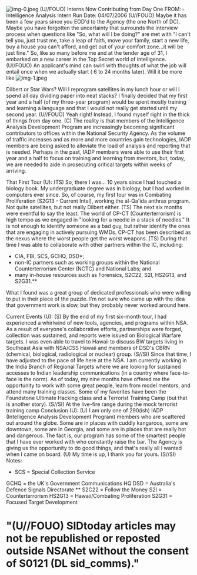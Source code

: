 ![img-0.jpeg](img-0.jpeg)
(U//FOUO) Interns Now Contributing from Day One
FROM: $\square$
Intelligence Analysis Intern
Run Date: 04/07/2006
(U//FOUO) Maybe it has been a few years since you EOD'd to the Agency (the one North of DC). Maybe you have forgotten the uncertainty that surrounds the interview process when questions like "So, what will I be doing?" are met with "I can't tell you, just trust me, take a leap of faith, move your family, start a new life, buy a house you can't afford, and get out of your comfort zone...it will be just fine." So, like so many before me and at the tender age of 31, I embarked on a new career in the Top Secret world of intelligence.
(U//FOUO) An applicant's mind can swirl with thoughts of what the job will entail once when we actually start ( 6 to 24 months later). Will it be more like
![img-1.jpeg](img-1.jpeg)

Dilbert or Star Wars? Will I reprogram satellites in my lunch hour or will I spend all day dividing paper into neat stacks? I finally decided that my first year and a half (of my three-year program) would be spent mostly training and learning a language and that I would not really get started until my second year.
(U//FOUO) Yeah right! Instead, I found myself right in the thick of things from day one.
(C) The reality is that members of the Intelligence Analysis Development Program are increasingly becoming significant contributors to offices within the National Security Agency. As the volume of traffic increases and as more and more countries gain technologies, IADP members are being asked to alleviate the load of analysis and reporting that is needed. Perhaps in the past, IADP members were able to use their first year and a half to focus on training and learning from mentors, but, today, we are needed to aide in prosecuting critical targets within weeks of arriving.

That First Tour (U):
(TS) So, there I was... 10 years since I had touched a biology book. My undergraduate degree was in biology, but I had worked in computers ever since. So, of course, my first tour was in Combating Proliferation (S2G13 - Current Intel), working the al-Qa'ida anthrax program. Not quite satellites, but not really Dilbert either.
(TS) The next six months were eventful to say the least. The world of CP-CT (Counterterrorism) is high tempo as we engaged in "looking for a needle in a stack of needles." It is not enough to identify someone as a bad guy, but rather identify the ones that are engaging in actively pursuing WMDs. CP-CT has been described as the nexus where the worst people get the worst weapons.
(TS) During that time I was able to collaborate with other partners within the IC, including:

- CIA, FBI, SCS, GCHQ, DSD*;
- non-IC partners such as working groups within the National Counterterrorism Center (NCTC) and National Labs; and
- many in-house resources such as Forensics, S2C22, S2I, HS2G13, and S2G31.**

What I found was a great group of dedicated professionals who were willing to put in their piece of the puzzle. I'm not sure who came up with the idea that government work is slow, but they probably never worked around here.

Current Events (U):
(S) By the end of my first six-month tour, I had experienced a whirlwind of new tools, agencies,
and programs within NSA. As a result of everyone's collaborative efforts, partnerships were forged, collection was sustained, and reports were issued on Biological Warfare targets. I was even able to travel to Hawaii to discuss BW targets living in Southeast Asia with NSA/CSS Hawaii and members of DSD's CBRN (chemical, biological, radiological or nuclear) group.
(S//SI) Since that time, I have adjusted to the pace of life here at the NSA. I am currently working in the India Branch of Regional Targets where we are looking for sustained accesses to Indian leadership communications (in a country where face-to-face is the norm). As of today, my nine months have offered me the opportunity to work with some great people, learn from model mentors, and attend many training classes. Some of my favorites have been the Foundstone Ultimate Hacking class and a Terrorist Training Camp (but that is another story).
(S//SI) At the live-fire range during the mock terrorist training camp
Conclusion (U):
(U) I am only one of 290(ish) IADP (Intelligence Analysis Development Program) members who are scattered out around the globe. Some are in places with cuddly kangaroos, some are downtown, some are in Georgia, and some are in places that are really hot and dangerous. The fact is, our program has some of the smartest people that I have ever worked with who constantly raise the bar. The Agency is giving us the opportunity to do good things, and that's really all I wanted when I came on board.
(U) My time is up, I thank you for yours.
(S//SI) Notes:

* SCS = Special Collection Service

GCHQ = the UK's Government Communications HQ
DSD = Australia's Defence Signals Directorate
** S2C22 = Follow the Money
S2I = Counterterrorism
HS2G13 = Hawaii/Combating Proliferation
S2G31 = Focused Target Development

# "(U//FOUO) SIDtoday articles may not be republished or reposted outside NSANet without the consent of S0121 (DL sid_comms)."
